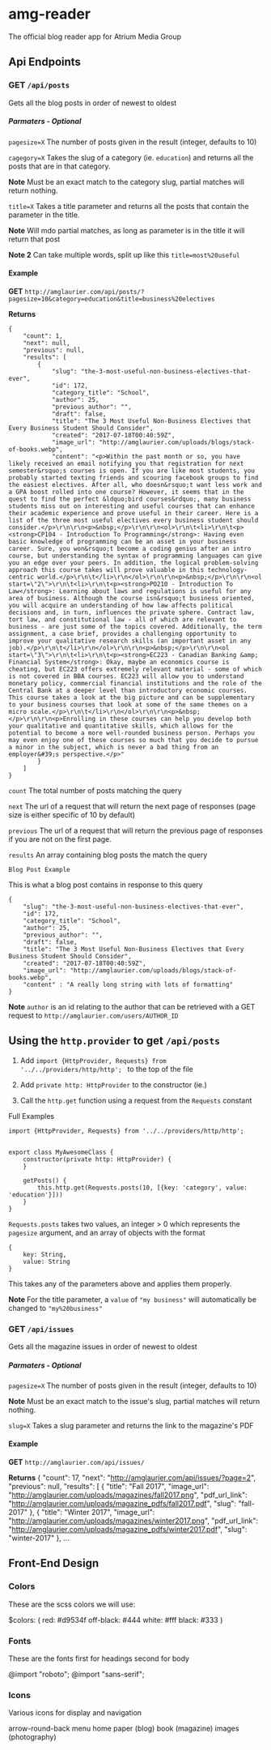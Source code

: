 # amg-reader
The official blog reader app for Atrium Media Group


## Api Endpoints

### GET `/api/posts`

Gets all the blog posts in order of newest to oldest

##### Parmaters - Optional
`pagesize=X` The number of posts given in the result (integer, defaults to 10)

`cagegory=X` Takes the slug of a category (ie. `education`) and returns all the posts that are in that category. 

**Note** Must be an exact match to the category slug, partial matches will return nothing.

`title=X` Takes a title parameter and returns all the posts that contain the parameter in the title.

**Note** Will mdo partial matches, as long as parameter is in the title it will return that post

**Note 2** Can take multiple words, split up like this `title=most%20useful`

#### Example

**GET** `http://amglaurier.com/api/posts/?pagesize=10&category=education&title=business%20electives`

**Returns**


	{
		"count": 1,
		"next": null,
		"previous": null,
		"results": [
			{
				"slug": "the-3-most-useful-non-business-electives-that-ever",
				"id": 172,
				"category_title": "School",
				"author": 25,
				"previous_author": "",
				"draft": false,
				"title": "The 3 Most Useful Non-Business Electives that Every Business Student Should Consider",
				"created": "2017-07-18T00:40:59Z",
				"image_url": "http://amglaurier.com/uploads/blogs/stack-of-books.webp",
				"content": "<p>Within the past month or so, you have likely received an email notifying you that registration for next semester&rsquo;s courses is open. If you are like most students, you probably started texting friends and scouring facebook groups to find the easiest electives. After all, who doesn&rsquo;t want less work and a GPA boost rolled into one course? However, it seems that in the quest to find the perfect &ldquo;bird courses&rdquo;, many business students miss out on interesting and useful courses that can enhance their academic experience and prove useful in their career. Here is a list of the three most useful electives every business student should consider.</p>\r\n\r\n<p>&nbsp;</p>\r\n\r\n<ol>\r\n\t<li>\r\n\t<p><strong>CP104 - Introduction To Programming</strong>: Having even basic knowledge of programming can be an asset in your business career. Sure, you won&rsquo;t become a coding genius after an intro course, but understanding the syntax of programming languages can give you an edge over your peers. In addition, the logical problem-solving approach this course takes will prove valuable in this technology-centric world.</p>\r\n\t</li>\r\n</ol>\r\n\r\n<p>&nbsp;</p>\r\n\r\n<ol start=\"2\">\r\n\t<li>\r\n\t<p><strong>PO210 - Introduction To Law</strong>: Learning about laws and regulations is useful for any area of business. Although the course isn&rsquo;t business oriented, you will acquire an understanding of how law affects political decisions and, in turn, influences the private sphere. Contract law, tort law, and constitutional law - all of which are relevant to business - are just some of the topics covered. Additionally, the term assignment, a case brief, provides a challenging opportunity to improve your qualitative research skills (an important asset in any job).</p>\r\n\t</li>\r\n</ol>\r\n\r\n<p>&nbsp;</p>\r\n\r\n<ol start=\"3\">\r\n\t<li>\r\n\t<p><strong>EC223 - Canadian Banking &amp; Financial System</strong>: Okay, maybe an economics course is cheating, but EC223 offers extremely relevant material - some of which is not covered in BBA courses. EC223 will allow you to understand monetary policy, commercial financial institutions and the role of the Central Bank at a deeper level than introductory economic courses. This course takes a look at the big picture and can be supplementary to your business courses that look at some of the same themes on a micro scale.</p>\r\n\t</li>\r\n</ol>\r\n\r\n<p>&nbsp;</p>\r\n\r\n<p>Enrolling in these courses can help you develop both your qualitative and quantitative skills, which allows for the potential to become a more well-rounded business person. Perhaps you may even enjoy one of these courses so much that you decide to pursue a minor in the subject, which is never a bad thing from an employer&#39;s perspective.</p>"
			}
		]
	}

`count` The total number of posts matching the query

`next` The url of a request that will return the next page of responses (page size is either specific of 10 by default)

`previous` The url of a request that will return the previous page of responses if you are not on the first page.

`results` An array containing blog posts the match the query

`Blog Post Example`

This is what a blog post contains in response to this query

	{
		"slug": "the-3-most-useful-non-business-electives-that-ever",
		"id": 172,
		"category_title": "School",
		"author": 25,
		"previous_author": "",
		"draft": false,
		"title": "The 3 Most Useful Non-Business Electives that Every Business Student Should Consider",
		"created": "2017-07-18T00:40:59Z",
		"image_url": "http://amglaurier.com/uploads/blogs/stack-of-books.webp",
		"content" : "A really long string with lots of formatting"	
	}
	
**Note** `author` is an id relating to the author that can be retrieved with a GET request to `http://amglaurier.com/users/AUTHOR_ID`

## Using the `http.provider` to get `/api/posts`

1. Add `import {HttpProvider, Requests} from '../../providers/http/http';
` to the top of the file

2. Add `private http: HttpProvider` to the constructor (ie.)
    
3. Call the `http.get` function using a request from the `Requests` constant

Full Examples

	import {HttpProvider, Requests} from '../../providers/http/http';
	
	
	export class MyAwesomeClass {
		constructor(private http: HttpProvider) {
        }
        
        getPosts() {
        	this.http.get(Requests.posts(10, [{key: 'category', value: 'education'}]))
        }
	}
	
	
`Requests.posts` takes two values, an integer > 0 which represents the `pagesize` argument, and an array of objects with the format

	{
		key: String,
		value: String
	}
	
This takes any of the parameters above and applies them properly.

**Note** For the title parameter, a `value` of `"my business"` will automatically be changed to `"my%20business"`
	

### GET `/api/issues`

Gets all the magazine issues in order of newest to oldest

##### Parmaters - Optional
`pagesize=X` The number of posts given in the result (integer, defaults to 10)

**Note** Must be an exact match to the issue's slug, partial matches will return nothing.

`slug=X`  Takes a slug parameter and returns the link to the magazine's PDF

#### Example

**GET** `http://amglaurier.com/api/issues/`

**Returns**
{
    "count": 17,
    "next": "http://amglaurier.com/api/issues/?page=2",
    "previous": null,
    "results": [
        {
            "title": "Fall 2017",
            "image_url": "http://amglaurier.com/uploads/magazines/fall2017.png",
            "pdf_url_link": "http://amglaurier.com/uploads/magazine_pdfs/fall2017.pdf",
            "slug": "fall-2017"
        },
        {
            "title": "Winter 2017",
            "image_url": "http://amglaurier.com/uploads/magazines/winter2017.png",
            "pdf_url_link": "http://amglaurier.com/uploads/magazine_pdfs/winter2017.pdf",
            "slug": "winter-2017"
        },
...



## Front-End Design

### Colors

These are the scss colors we will use:

$colors: (
	red: #d9534f
	off-black: #444
	white: #fff
	black: #333
)

### Fonts

These are the fonts first for headings second for body

@import "roboto";
@import "sans-serif";

### Icons

Various icons for display and navigation

arrow-round-back
menu
home
paper (blog)
book (magazine)
images (photography)

